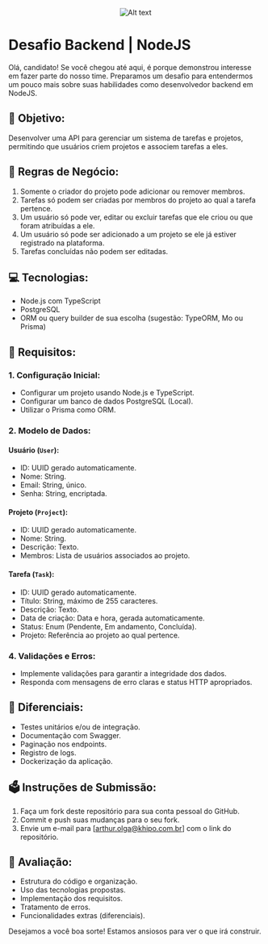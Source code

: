 <p align="center">
  <img title="a title" alt="Alt text" src="https://media.licdn.com/dms/image/D4E16AQGjCVuzlCthvg/profile-displaybackgroundimage-shrink_200_800/0/1690574706700?e=2147483647&v=beta&t=zlY1Mc10yQ3gA9qiZ4sZ7m8PkE-HIu8Haa1fUyKb_fU">
</p>

# Desafio Backend | NodeJS

Olá, candidato! Se você chegou até aqui, é porque demonstrou interesse em fazer parte do nosso time. Preparamos um desafio para entendermos um pouco mais sobre suas habilidades como desenvolvedor backend em NodeJS.

## 🚀 Objetivo:

Desenvolver uma API para gerenciar um sistema de tarefas e projetos, permitindo que usuários criem projetos e associem tarefas a eles.

## 📖 Regras de Negócio:

1. Somente o criador do projeto pode adicionar ou remover membros.
2. Tarefas só podem ser criadas por membros do projeto ao qual a tarefa pertence.
3. Um usuário só pode ver, editar ou excluir tarefas que ele criou ou que foram atribuídas a ele.
4. Um usuário só pode ser adicionado a um projeto se ele já estiver registrado na plataforma.
5. Tarefas concluídas não podem ser editadas.

## 💻 Tecnologias:

- Node.js com TypeScript
- PostgreSQL
- ORM ou query builder de sua escolha (sugestão: TypeORM, Mo ou Prisma)

## 📜 Requisitos:

### 1. Configuração Inicial:

- Configurar um projeto usando Node.js e TypeScript.
- Configurar um banco de dados PostgreSQL (Local).
- Utilizar o Prisma como ORM.

### 2. Modelo de Dados:

#### Usuário (`User`):

- ID: UUID gerado automaticamente.
- Nome: String.
- Email: String, único.
- Senha: String, encriptada.

#### Projeto (`Project`):

- ID: UUID gerado automaticamente.
- Nome: String.
- Descrição: Texto.
- Membros: Lista de usuários associados ao projeto.

#### Tarefa (`Task`):

- ID: UUID gerado automaticamente.
- Título: String, máximo de 255 caracteres.
- Descrição: Texto.
- Data de criação: Data e hora, gerada automaticamente.
- Status: Enum (Pendente, Em andamento, Concluída).
- Projeto: Referência ao projeto ao qual pertence.

### 4. Validações e Erros:

- Implemente validações para garantir a integridade dos dados.
- Responda com mensagens de erro claras e status HTTP apropriados.

## 🥇 Diferenciais:

- Testes unitários e/ou de integração.
- Documentação com Swagger.
- Paginação nos endpoints.
- Registro de logs.
- Dockerização da aplicação.

## 🗳️ Instruções de Submissão:

1. Faça um fork deste repositório para sua conta pessoal do GitHub.
4. Commit e push suas mudanças para o seu fork.
6. Envie um e-mail para [arthur.olga@khipo.com.br] com o link do repositório.

## 🧪 Avaliação:

- Estrutura do código e organização.
- Uso das tecnologias propostas.
- Implementação dos requisitos.
- Tratamento de erros.
- Funcionalidades extras (diferenciais).

Desejamos a você boa sorte! Estamos ansiosos para ver o que irá construir.
